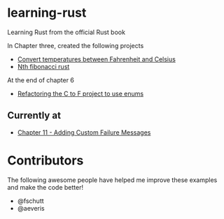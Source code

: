 # learning-rust
Learning Rust from the official Rust book 

In Chapter three, created the following projects

* [Convert temperatures between Fahrenheit and Celsius](https://github.com/BrooksPatton/fahrenheit-to-celsius-rust)
* [Nth fibonacci rust](https://github.com/BrooksPatton/nth_fibonacci_rust)

At the end of chapter 6

* [Refactoring the C to F project to use enums](https://github.com/BrooksPatton/fahrenheit-to-celsius-rust/tree/using_enums)

## Currently at


* [Chapter 11 - Adding Custom Failure Messages](https://doc.rust-lang.org/book/second-edition/ch11-01-writing-tests.html#adding-custom-failure-messages)

# Contributors

The following awesome people have helped me improve these examples and make the code better!

* @fschutt
* @aeveris
